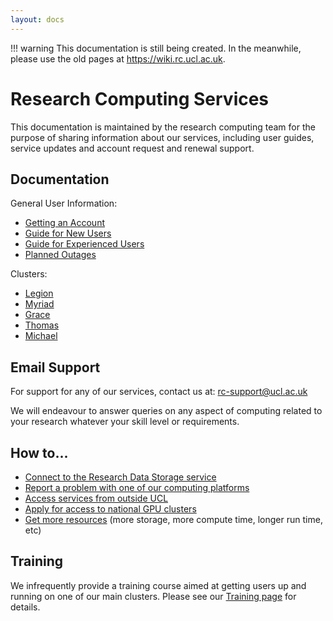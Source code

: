 ```yaml
---
layout: docs
---
```


!!! warning
    This documentation is still being created. In the meanwhile, please use the  old pages at <https://wiki.rc.ucl.ac.uk>.


# Research Computing Services

This documentation is maintained by the research computing team for the purpose
of sharing information about our services, including user guides,
service updates and account request and renewal support.

## Documentation

General User Information:

 - [Getting an Account](Account_Services/)
 - [Guide for New Users](New_Users/)
 - [Guide for Experienced Users](Experienced_Users/)
 - [Planned Outages](Planned_Outages/)

Clusters:

 - [Legion](Systems/Legion)
 - [Myriad](Systems/Myriad)
 - [Grace](Systems/Grace)
 - [Thomas](Systems/Thomas)
 - [Michael](Systems/Michael)

## Email Support

For support for any of our services, contact us at: [rc-support@ucl.ac.uk](mailto:rc-support@ucl.ac.uk)

We will endeavour to answer queries on any aspect of computing related to your research whatever your skill level or requirements.

## How to...

 - [Connect to the Research Data Storage service](Connecting_to_Research_Data_Services.md)
 - [Report a problem with one of our computing platforms](Reporting_problems.md)
 - [Access services from outside UCL](Accessing_RC_Systems.md#Accessing_services_from_outside_UCL)
 - [Apply for access to national GPU clusters](GPU_Clusters.md)
 - [Get more resources](Additional_Resource_Requests.md) (more storage, more compute time, longer run time, etc)

## Training

We infrequently provide a training course aimed at getting users up and running on one of our main clusters. Please see our [Training page](Training.md) for details.

